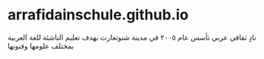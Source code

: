 # arrafidainschule.github.io
نادٍ ثقافي عربي تأسس عام ٢٠٠٥ في مدينة شتوتغارت بهدف تعليم الناشئة للغة العربية بمختلف علومها وفنونها
